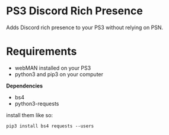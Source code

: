# PS3 Discord Rich Presence
Adds Discord rich presence to your PS3 without relying on PSN.


# Requirements

- webMAN installed on your PS3
- python3 and pip3 on your computer

**Dependencies**

- bs4
- python3-requests


install them like so:

`pip3 install bs4 requests --users`